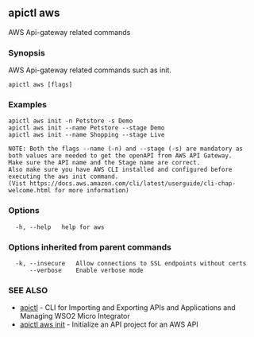 ## apictl aws

AWS Api-gateway related commands

### Synopsis

AWS Api-gateway related commands such as init.

```
apictl aws [flags]
```

### Examples

```
apictl aws init -n Petstore -s Demo
apictl aws init --name Petstore --stage Demo
apictl aws init --name Shopping --stage Live

NOTE: Both the flags --name (-n) and --stage (-s) are mandatory as both values are needed to get the openAPI from AWS API Gateway.
Make sure the API name and the Stage name are correct.
Also make sure you have AWS CLI installed and configured before executing the aws init command.
(Vist https://docs.aws.amazon.com/cli/latest/userguide/cli-chap-welcome.html for more information)
```

### Options

```
  -h, --help   help for aws
```

### Options inherited from parent commands

```
  -k, --insecure   Allow connections to SSL endpoints without certs
      --verbose    Enable verbose mode
```

### SEE ALSO

* [apictl](apictl.md)	 - CLI for Importing and Exporting APIs and Applications and Managing WSO2 Micro Integrator
* [apictl aws init](apictl_aws_init.md)	 - Initialize an API project for an AWS API

